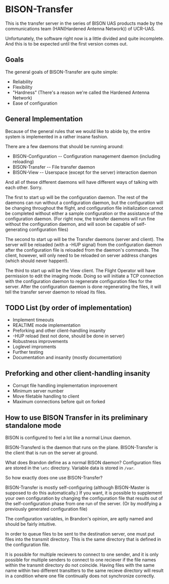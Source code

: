 BISON-Transfer
==============

This is the transfer server in the series of BISON UAS products made by the
communications team (HAN(Hardened Antenna Network)) of UCR-UAS.

Unfortunately, the software right now is a little divided and quite incomplete.
And this is to be expected until the first version comes out.

Goals
-----

The general goals of BISON-Transfer are quite simple:
 * Reliability
 * Flexibility
 * "Hardness" (There's a reason we're called the Hardened Antenna Network)
 * Ease of configuration

General Implementation
----------------------

Because of the general rules that we would like to abide by, the entire system
is implemented in a rather insane fashion.

There are a few daemons that should be running around:
 * BISON-Configuration -- Configuration management daemon (including reloading)
 * BISON-Transfer -- File transfer daemon
 * BISON-View -- Userspace (except for the server) interaction daemon

And all of these different daemons will have different ways of talking with
each other.  Sorry.

The first to start up will be the configuration daemon.  The rest of the daemons
can run without a configuration daemon, but the configuration will be changing
throughout the flight, and configuration file initialization cannot be completed
without either a sample configuration or the assistance of the configuration
daemon.  (For right now, the transfer daemons will run fine without the
configuration daemon, and will soon be capable of self-generating configuration
files)

The second to start up will be the Transfer daemons (server and client).  The
server will be reloaded (with a -HUP signal) from the configuration
daemon after the configuration file is reloaded from the daemon's commands.
The client, however, will only need to be reloaded on server address changes
(which should never happen!).

The third to start up will be the View client.  The Flight Operator will have
permission to edit the imaging mode.  Doing so will initiate a TCP connection
with the configuration daemon to regenerate configuration files for the server.
After the configuration daemon is done regenerating the files, it will tell the
transfer server daemon to reload its files.

TODO List (by order of implementation)
---------------------------------------
 * Implement timeouts
 * REALTIME mode implementation
 * Preforking and other client-handling insanity
 * -HUP reload (test not done, should be done in server)
 * Robustness improvements
 * Loglevel improments
 * Further testing
 * Documentation and insanity (mostly documentation)

Preforking and other client-handling insanity
---------------------------------------------
 * Corrupt file handling implementation improvement
 * Minimum server number
 * Move filetable handling to client
 * Maximum connections before quit on forked

How to use BISON Transfer in its preliminary standalone mode
------------------------------------------------------------
BISON is configured to feel a lot like a normal Linux daemon.

BISON-Transferd is the daemon that runs on the plane.
BISON-Transfer is the client that is run on the server at ground.

What does Brandon define as a normal BISON daemon?
Configuration files are stored in the `\etc` directory.
Variable data is stored in `/var`.

So how exactly does one use BISON-Transfer?

BISON-Transfer is mostly self-configuring (although BISON-Master is supposed
to do this automatically.)
If you want, it is possible to supplement your own configuration by changing
the configuration file that results out of the self-configuration phase from
one run of the server.  (Or by modifying a previously generated configuration
file)

The configuration variables, in Brandon's opinion, are aptly named and should
be fairly intuitive.

In order to queue files to be sent to the destination server, one must put
files into the transmit directory.  This is the same directory that is defined
in the configuration file.

It is possible for multiple recievers to connect to one sender, and it is only
possible for multiple senders to connect to one reciever if the file names
within the transmit directory do not coincide.  Having files with the same
name within two different transitters to the same recieve directory will
result in a condition where one file continually does not synchronize
correctly.
